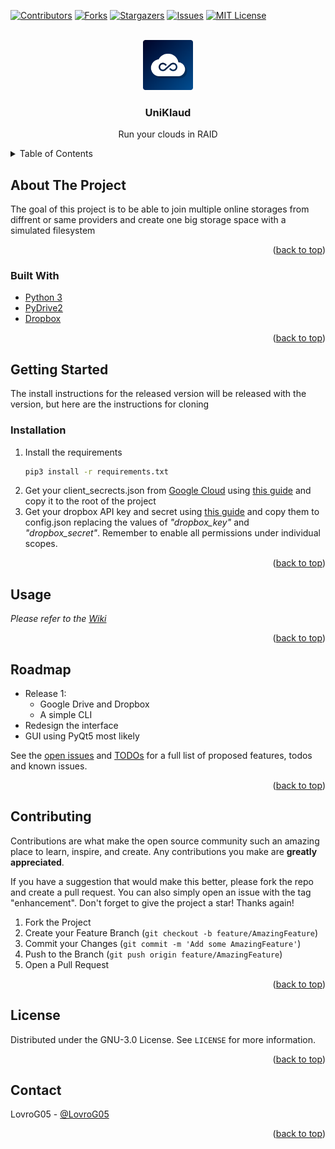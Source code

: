 <div id="top"></div>
<!--
*** Thanks for checking out the Best-README-Template. If you have a suggestion
*** that would make this better, please fork the repo and create a pull request
*** or simply open an issue with the tag "enhancement".
*** Don't forget to give the project a star!
*** Thanks again! Now go create something AMAZING! :D
-->



<!-- PROJECT SHIELDS -->
<!--
*** I'm using markdown "reference style" links for readability.
*** Reference links are enclosed in brackets [ ] instead of parentheses ( ).
*** See the bottom of this document for the declaration of the reference variables
*** for contributors-url, forks-url, etc. This is an optional, concise syntax you may use.
*** https://www.markdownguide.org/basic-syntax/#reference-style-links
-->
[![Contributors][contributors-shield]][contributors-url]
[![Forks][forks-shield]][forks-url]
[![Stargazers][stars-shield]][stars-url]
[![Issues][issues-shield]][issues-url]
[![MIT License][license-shield]][license-url]



<!-- PROJECT LOGO -->
<br />
<div align="center">
  <a href="https://github.com/LovroG05/UniKlaud">
    <img src="images/logo.png" alt="Logo" width="80" height="80">
  </a>

<h3 align="center">UniKlaud</h3>

  <p align="center">
    Run your clouds in RAID
    <br />
</div>



<!-- TABLE OF CONTENTS -->
<details>
  <summary>Table of Contents</summary>
  <ol>
    <li>
      <a href="#about-the-project">About The Project</a>
      <ul>
        <li><a href="#built-with">Built With</a></li>
      </ul>
    </li>
    <li>
      <a href="#getting-started">Getting Started</a>
      <ul>
        <li><a href="#installation">Installation</a></li>
      </ul>
    </li>
    <li><a href="#usage">Usage</a></li>
    <li><a href="#roadmap">Roadmap</a></li>
    <li><a href="#contributing">Contributing</a></li>
    <li><a href="#license">License</a></li>
    <li><a href="#contact">Contact</a></li>
  </ol>
</details>



<!-- ABOUT THE PROJECT -->
## About The Project

The goal of this project is to be able to join multiple online storages from diffrent or same providers and create one big storage space with a simulated filesystem

<p align="right">(<a href="#top">back to top</a>)</p>



### Built With

* [Python 3](https://www.python.org/)
* [PyDrive2](https://pypi.org/project/PyDrive2/)
* [Dropbox](https://pypi.org/project/dropbox/)

<p align="right">(<a href="#top">back to top</a>)</p>



<!-- GETTING STARTED -->
## Getting Started

The install instructions for the released version will be released with the version, but here are the instructions for cloning

### Installation

1. Install the requirements
    ```sh
    pip3 install -r requirements.txt
    ```
3. Get your client_secrects.json from [Google Cloud](https://cloud.google.com/) using [this guide](https://medium.com/analytics-vidhya/how-to-connect-google-drive-to-python-using-pydrive-9681b2a14f20) and copy it to the root of the project
4. Get your dropbox API key and secret using [this guide](https://www.dropbox.com/developers/documentation/python#tutorial) and copy them to config.json replacing the values of *"dropbox_key"* and *"dropbox_secret"*. Remember to enable all permissions under individual scopes.

<p align="right">(<a href="#top">back to top</a>)</p>



<!-- USAGE EXAMPLES -->
## Usage

_Please refer to the [Wiki](https://github.com/LovroG05/UniKlaud/wiki)_

<p align="right">(<a href="#top">back to top</a>)</p>



<!-- ROADMAP -->
## Roadmap

- Release 1:
    - Google Drive and Dropbox
    - A simple CLI
- Redesign the interface
- GUI using PyQt5 most likely

See the [open issues](https://github.com/LovroG05/UniKlaud/issues) and [TODOs](https://github.com/LovroG05/UniKlaud/projects/1) for a full list of proposed features, todos and known issues.

<p align="right">(<a href="#top">back to top</a>)</p>



<!-- CONTRIBUTING -->
## Contributing

Contributions are what make the open source community such an amazing place to learn, inspire, and create. Any contributions you make are **greatly appreciated**.

If you have a suggestion that would make this better, please fork the repo and create a pull request. You can also simply open an issue with the tag "enhancement".
Don't forget to give the project a star! Thanks again!

1. Fork the Project
2. Create your Feature Branch (`git checkout -b feature/AmazingFeature`)
3. Commit your Changes (`git commit -m 'Add some AmazingFeature'`)
4. Push to the Branch (`git push origin feature/AmazingFeature`)
5. Open a Pull Request

<p align="right">(<a href="#top">back to top</a>)</p>



<!-- LICENSE -->
## License

Distributed under the GNU-3.0 License. See `LICENSE` for more information.

<p align="right">(<a href="#top">back to top</a>)</p>



<!-- CONTACT -->
## Contact

LovroG05 - [@LovroG05](https://twitter.com/LovroG05)


<p align="right">(<a href="#top">back to top</a>)</p>




<!-- MARKDOWN LINKS & IMAGES -->
<!-- https://www.markdownguide.org/basic-syntax/#reference-style-links -->
[contributors-shield]: https://img.shields.io/github/contributors/LovroG05/UniKlaud.svg?style=for-the-badge
[contributors-url]: https://github.com/github_username/repo_name/graphs/contributors
[forks-shield]: https://img.shields.io/github/forks/LovroG05/UniKlaud.svg?style=for-the-badge
[forks-url]: https://github.com/LovroG05/UniKlaud/network/members
[stars-shield]: https://img.shields.io/github/stars/LovroG05/UniKlaud.svg?style=for-the-badge
[stars-url]: https://github.com/LovroG05/UniKlaud/stargazers
[issues-shield]: https://img.shields.io/github/issues/LovroG05/UniKlaud.svg?style=for-the-badge
[issues-url]: https://github.com/LovroG05/UniKlaud/issues
[license-shield]: https://img.shields.io/github/license/LovroG05/UniKlaud.svg?style=for-the-badge
[license-url]: https://github.com/LovroG05/UniKlaud/blob/master/LICENSE.txt